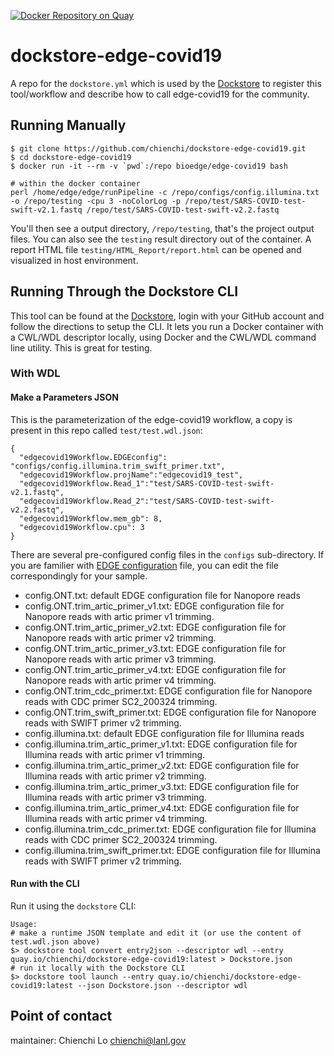 [![Docker Repository on Quay](https://quay.io/repository/chienchi/dockstore-edge-covid19/status "Docker Repository on Quay")](https://quay.io/repository/chienchi/dockstore-edge-covid19)

# dockstore-edge-covid19

A repo for the `dockstore.yml` which is used by the [Dockstore](https://www.dockstore.org) to register
this tool/workflow and describe how to call edge-covid19 for the community.

## Running Manually

```
$ git clone https://github.com/chienchi/dockstore-edge-covid19.git 
$ cd dockstore-edge-covid19
$ docker run -it --rm -v `pwd`:/repo bioedge/edge-covid19 bash

# within the docker container
perl /home/edge/edge/runPipeline -c /repo/configs/config.illumina.txt -o /repo/testing -cpu 3 -noColorLog -p /repo/test/SARS-COVID-test-swift-v2.1.fastq /repo/test/SARS-COVID-test-swift-v2.2.fastq

```

You'll then see a output directory, `/repo/testing`, that's the project output files. You can also see the `testing` result directory out of the container. A report HTML file `testing/HTML_Report/report.html` can be opened and visualized in host environment.

## Running Through the Dockstore CLI

This tool can be found at the [Dockstore](https://dockstore.org), login with your GitHub account and follow the directions to setup the CLI.  It lets you run a Docker container with a CWL/WDL descriptor locally, using Docker and the CWL/WDL command line utility.  This is great for testing.
 
### With WDL
#### Make a Parameters JSON

This is the parameterization of the edge-covid19 workflow, a copy is present in this repo called `test/test.wdl.json`:

```
{
  "edgecovid19Workflow.EDGEconfig": "configs/config.illumina.trim_swift_primer.txt",
  "edgecovid19Workflow.projName":"edgecovid19_test",
  "edgecovid19Workflow.Read_1":"test/SARS-COVID-test-swift-v2.1.fastq",
  "edgecovid19Workflow.Read_2":"test/SARS-COVID-test-swift-v2.2.fastq",
  "edgecovid19Workflow.mem_gb": 8,
  "edgecovid19Workflow.cpu": 3
}

```

There are several pre-configured config files in the `configs` sub-directory.  If you are familier with [EDGE configuration](https://edge.readthedocs.io/en/develop/commandline.html?highlight=config.txt#configuration-file) file, you can edit the file correspondingly for your sample. 

* config.ONT.txt: default EDGE configuration file for Nanopore reads
* config.ONT.trim_artic_primer_v1.txt: EDGE configuration file for Nanopore reads with artic primer v1 trimming.
* config.ONT.trim_artic_primer_v2.txt: EDGE configuration file for Nanopore reads with artic primer v2 trimming.
* config.ONT.trim_artic_primer_v3.txt: EDGE configuration file for Nanopore reads with artic primer v3 trimming.
* config.ONT.trim_artic_primer_v4.txt: EDGE configuration file for Nanopore reads with artic primer v4 trimming.
* config.ONT.trim_cdc_primer.txt: EDGE configuration file for Nanopore reads with CDC primer SC2_200324 trimming.
* config.ONT.trim_swift_primer.txt: EDGE configuration file for Nanopore reads with SWIFT primer v2 trimming.
* config.illumina.txt:  default EDGE configuration file for Illumina reads
* config.illumina.trim_artic_primer_v1.txt: EDGE configuration file for Illumina reads with artic primer v1 trimming.
* config.illumina.trim_artic_primer_v2.txt: EDGE configuration file for Illumina reads with artic primer v2 trimming.
* config.illumina.trim_artic_primer_v3.txt: EDGE configuration file for Illumina reads with artic primer v3 trimming.
* config.illumina.trim_artic_primer_v4.txt: EDGE configuration file for Illumina reads with artic primer v4 trimming.
* config.illumina.trim_cdc_primer.txt: EDGE configuration file for Illumina reads with CDC primer SC2_200324 trimming.
* config.illumina.trim_swift_primer.txt: EDGE configuration file for Illumina reads with SWIFT primer v2 trimming.

#### Run with the CLI

Run it using the `dockstore` CLI:

```
Usage:
# make a runtime JSON template and edit it (or use the content of test.wdl.json above)
$> dockstore tool convert entry2json --descriptor wdl --entry quay.io/chienchi/dockstore-edge-covid19:latest > Dockstore.json
# run it locally with the Dockstore CLI
$> dockstore tool launch --entry quay.io/chienchi/dockstore-edge-covid19:latest --json Dockstore.json --descriptor wdl
```


## Point of contact

maintainer: Chienchi Lo <chienchi@lanl.gov>

